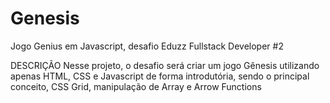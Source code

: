 # Genesis
Jogo Genius em Javascript, desafio Eduzz Fullstack Developer #2

DESCRIÇÃO
Nesse projeto, o desafio será criar um jogo Gênesis utilizando apenas HTML, CSS e Javascript de forma introdutória,
sendo o principal conceito, CSS Grid, manipulação de Array e Arrow Functions
